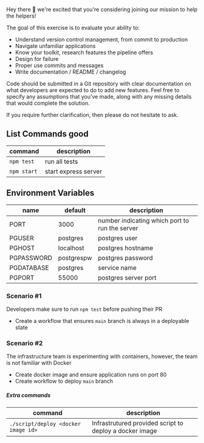 Hey there 👋 we're excited that you're considering joining our mission to help the helpers!

The goal of this exercise is to evaluate your ability to: 
* Understand version control management, from commit to production
* Navigate unfamiliar applications
* Know your toolkit, research features the pipeline offers
* Design for failure
* Proper use commits and messages
* Write documentation / README / changelog

Code should be submitted in a Git repository with clear documentation on what developers are expected to do to add new features. 
Feel free to specify any assumptions that you’ve made, along with any missing details that would complete the solution.

If you require further clarification, then please do not hesitate to ask.

## List Commands good

| command | description |
| --- |  ---|
| `npm test` | run all tests | 
| `npm start` | start express server | 

## Environment Variables
| name | default | description |
| --- | ---- | --- |
| PORT | 3000 | number indicating which port to run the server |
| PGUSER | postgres | postgres user |
| PGHOST | localhost | postgres hostname | 
| PGPASSWORD | postgrespw | postgres password | 
| PGDATABASE | postgres | service name | 
| PGPORT | 55000 | postgres server port |
 
### Scenario #1 
Developers make sure to run `npm test` before pushing their PR

* Create a workflow that ensures `main` branch is always in a deployable state


### Scenario #2 
The infrastructure team is experimenting with containers, however, the team is not familiar with Docker

* Create docker image and ensure application runs on port 80
* Create workflow to deploy `main` branch

##### Extra commands 
| command | description |
|-----|----|
| `./script/deploy <docker image id>` | Infrastrutured provided script to deploy a docker image |
